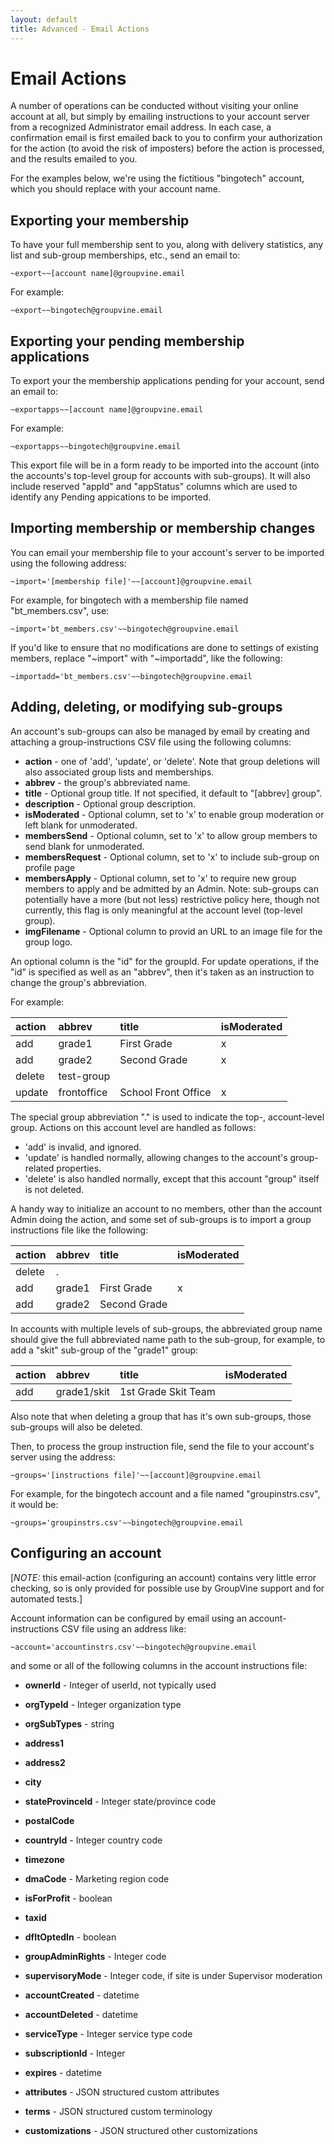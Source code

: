 ```yaml
---
layout: default
title: Advanced - Email Actions
---
```


# Email Actions

A number of operations can be conducted without visiting your online
account at all, but simply by emailing instructions to your account
server from a recognized Administrator email address.  In each case, a
confirmation email is first emailed back to you to confirm your
authorization for the action (to avoid the risk of imposters) before
the action is processed, and the results emailed to you.

For the examples below, we're using the fictitious "bingotech"
account, which you should replace with your account name.

## Exporting your membership

To have your full membership sent to you, along with delivery
statistics, any list and sub-group memberships, etc., send an email
to:

```
~export~~[account name]@groupvine.email
```

For example:

```
~export~~bingotech@groupvine.email
```

## Exporting your pending membership applications

To export your the membership applications pending for your account, 
send an email to:

```
~exportapps~~[account name]@groupvine.email
```

For example:

```
~exportapps~~bingotech@groupvine.email
```

This export file will be in a form ready to be imported into the
account (into the accounts's top-level group for accounts with
sub-groups).  It will also include reserved "appId" and "appStatus"
columns which are used to identify any Pending appications to be
imported.


## Importing membership or membership changes

You can email your membership file to your account's server to be
imported using the following address:

```
~import='[membership file]'~~[account]@groupvine.email
```

For example, for bingotech with a membership file named "bt_members.csv", use:

```
~import='bt_members.csv'~~bingotech@groupvine.email
```

<div class="adv">

If you'd like to ensure that no modifications are done to settings of existing members, replace
"~import" with "~importadd", like the following:

```
~importadd='bt_members.csv'~~bingotech@groupvine.email
```
</div>


## Adding, deleting, or modifying sub-groups

An account's sub-groups can also be managed by email by creating and
attaching a group-instructions CSV file using the following columns:

* **action** - one of 'add', 'update', or 'delete'.  Note that group deletions will 
  also associated group lists and memberships.
* **abbrev** - the group's abbreviated name.
* **title** - Optional group title.  If not specified, it default to
  "[abbrev] group".
* **description** - Optional group description.
* **isModerated** - Optional column, set to 'x' to enable group moderation or left
  blank for unmoderated.
* **membersSend** - Optional column, set to 'x' to allow group members to send
  blank for unmoderated.
* **membersRequest** - Optional column, set to 'x' to include sub-group on profile page
* **membersApply** - Optional column, set to 'x' to require new group members to 
  apply and be admitted by an Admin.  Note: sub-groups can potentially have a
  more (but not less) restrictive policy here, though not currently, this
  flag is only meaningful at the account level (top-level group).
* **imgFilename** - Optional column to provid an URL to an image file
    for the group logo.

<div class="support">

An optional column is the "id" for the groupId.  For update
operations, if the "id" is specified as well as an "abbrev", then it's
taken as an instruction to change the group's abbreviation.

</div>

For example:

| action      | abbrev      | title               | isModerated |
|:------------|:------------|:--------------------|:------------|
| add         | grade1      | First Grade         | x           |
| add         | grade2      | Second Grade        | x           |
| delete      | test-group  |                     |             |
| update      | frontoffice | School Front Office | x           |


<div class="adv" id="emailactions-dot-group">

The special group abbreviation "." is used to indicate the top-,
account-level group.  Actions on this account level are handled as
follows:

* 'add' is invalid, and ignored.
* 'update' is handled normally, allowing changes to the account's group-related properties.
* 'delete' is also handled normally, except that this account "group" itself is not deleted.

</div>

<div class="support">

A handy way to initialize an account to no members, other than the
account Admin doing the action, and some set of sub-groups is to
import a group instructions file like the following:

| action      | abbrev      | title               | isModerated |
|:------------|:------------|:--------------------|:------------|
| delete      | .           |                     |             |
| add         | grade1      | First Grade         | x           |
| add         | grade2      | Second Grade        |             |

</div>

<div class="adv">

In accounts with multiple levels of sub-groups, the abbreviated group
name should give the full abbreviated name path to the sub-group,
for example, to add a "skit" sub-group of the "grade1" group:

| action      | abbrev      | title               | isModerated |
|:------------|:------------|:--------------------|:------------|
| add         | grade1/skit | 1st Grade Skit Team |             |

Also note that when deleting a group that has it's own sub-groups,
those sub-groups will also be deleted.

</div>


Then, to process the group instruction file, send the file to your
account's server using the address:

```
~groups='[instructions file]'~~[account]@groupvine.email
```

For example, for the bingotech account and a file named
"groupinstrs.csv", it would be:

```
~groups='groupinstrs.csv'~~bingotech@groupvine.email
```

<div class="support">

## Configuring an account

[*NOTE:* this email-action (configuring an account) contains very
little error checking, so is only provided for possible use by GroupVine support
and for automated tests.]

Account information can be configured by email using an account-instructions
CSV file using an address like:

```
~account='accountinstrs.csv'~~bingotech@groupvine.email
```

and some or all of the following columns in the account instructions file:

* **ownerId** - Integer of userId, not typically used

* **orgTypeId** - Integer organization type
* **orgSubTypes** - string

* **address1** 
* **address2** 
* **city** 
* **stateProvinceId** - Integer state/province code
* **postalCode**
* **countryId** - Integer country code

* **timezone**
* **dmaCode** - Marketing region code

* **isForProfit** - boolean
* **taxid**

* **dfltOptedIn** - boolean
* **groupAdminRights** - Integer code
* **supervisoryMode** - Integer code, if site is under Supervisor moderation

* **accountCreated** - datetime
* **accountDeleted** - datetime

* **serviceType** - Integer service type code
* **subscriptionId** - Integer
* **expires** - datetime

* **attributes** - JSON structured custom attributes
* **terms** - JSON structured custom terminology
* **customizations** - JSON structured other customizations

</div>
